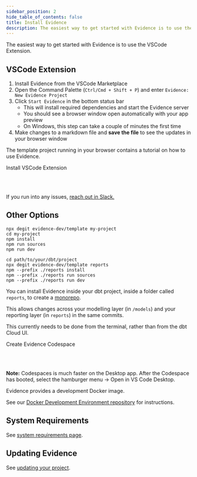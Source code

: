```yaml
---
sidebar_position: 2
hide_table_of_contents: false
title: Install Evidence
description: The easiest way to get started with Evidence is to use the VSCode Extension.
---
```


The easiest way to get started with Evidence is to use the VSCode Extension.

## VSCode Extension

1. Install Evidence from the VSCode Marketplace
2. Open the Command Palette (`Ctrl/Cmd + Shift + P`) and enter `Evidence: New Evidence Project`
3. Click `Start Evidence` in the bottom status bar
   - This will install required dependencies and start the Evidence server
   - You should see a browser window open automatically with your app preview
   - On Windows, this step can take a couple of minutes the first time
4. Make changes to a markdown file and **save the file** to see the updates in your browser window


The template project running in your browser contains a tutorial on how to use Evidence.

<LinkButton url="https://marketplace.visualstudio.com/items?itemName=Evidence.evidence-vscode">Install VSCode Extension</LinkButton>

<br/>
<br/>

If you run into any issues, [reach out in Slack.](https://slack.evidence.dev)

## Other Options

<Tabs>

<Tab value="standalone" label="Command Line" default>

```shell
npx degit evidence-dev/template my-project
cd my-project
npm install
npm run sources
npm run dev
```

</Tab>

<Tab value="dbt" label="With dbt">

```shell
cd path/to/your/dbt/project
npx degit evidence-dev/template reports
npm --prefix ./reports install
npm --prefix ./reports run sources
npm --prefix ./reports run dev
```

You can install Evidence inside your dbt project, inside a folder called `reports`, to create a [monorepo](https://github.com/archiewood/analytics_monorepo).

This allows changes across your modelling layer (in `/models`) and your reporting layer (in `reports`) in the same commits.

This currently needs to be done from the terminal, rather than from the dbt Cloud UI.

</Tab>

<Tab value="codespaces" label="Codespaces">

<LinkButton url='https://github.com/codespaces/new?machine=standardLinux32gb&repo=399252557&ref=main&geo=UsEast'>
   Create Evidence Codespace
</LinkButton>



<br/><br/>

**Note:** Codespaces is much faster on the Desktop app. After the Codespace has booted, select the hamburger menu &rarr; Open in VS Code Desktop.

</Tab>

<Tab value="docker" label="Docker">

Evidence provides a development Docker image.

See our [Docker Development Environment repository](https://github.com/evidence-dev/docker-devenv) for instructions.
</Tab>
</Tabs>

## System Requirements

See [system requirements page](/guides/system-requirements).

## Updating Evidence

See [updating your project](/guides/updating-your-project).
